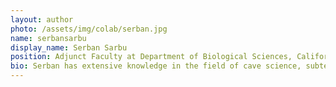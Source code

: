 ```yaml
---
layout: author
photo: /assets/img/colab/serban.jpg 
name: serbansarbu
display_name: Serban Sarbu
position: Adjunct Faculty at Department of Biological Sciences, California State University, Chico (CA USA)  
bio: Serban has extensive knowledge in the field of cave science, subterranean food-web analysis and in the study of sulfidic underground ecosystems. 
---
```

